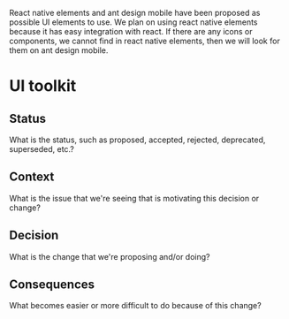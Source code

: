 

React native elements and ant design mobile have been proposed as possible UI elements to use. We plan on using react native elements because it has easy integration with react. If there are any icons or components, we cannot find in react native elements, then we will look for them on ant design mobile. 

# UI toolkit

## Status
What is the status, such as proposed, accepted, rejected, deprecated, superseded, etc.?

## Context
What is the issue that we're seeing that is motivating this decision or change?

## Decision
What is the change that we're proposing and/or doing?

## Consequences
What becomes easier or more difficult to do because of this change?